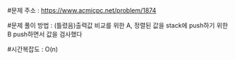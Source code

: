 #문제 주소 : https://www.acmicpc.net/problem/1874

#문제 풀이 방법 : (틀렸음)출력값 비교를 위한 A, 정렬된 값을 stack에 push하기 위한 B
		push하면서 값을 검사했다

#시간복잡도 : O(n)
